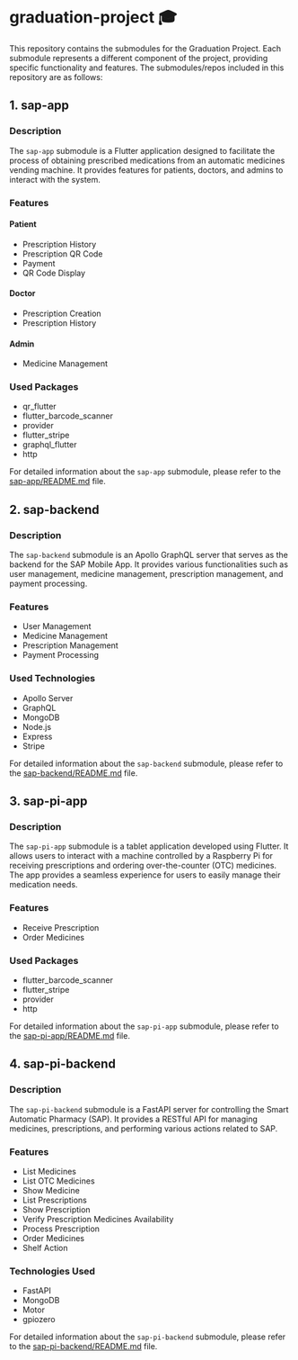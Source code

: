# graduation-project 🎓

This repository contains the submodules for the Graduation Project. Each submodule represents a different component of the project, providing specific functionality and features. The submodules/repos included in this repository are as follows:

## 1. sap-app

### Description

The `sap-app` submodule is a Flutter application designed to facilitate the process of obtaining prescribed medications from an automatic medicines vending machine. It provides features for patients, doctors, and admins to interact with the system.

### Features

#### Patient

- Prescription History
- Prescription QR Code
- Payment
- QR Code Display

#### Doctor

- Prescription Creation
- Prescription History

#### Admin

- Medicine Management

### Used Packages

- qr_flutter
- flutter_barcode_scanner
- provider
- flutter_stripe
- graphql_flutter
- http

For detailed information about the `sap-app` submodule, please refer to the [sap-app/README.md](https://github.com/Mohammed-Shousha/sap-app/blob/main/README.md) file.

## 2. sap-backend

### Description

The `sap-backend` submodule is an Apollo GraphQL server that serves as the backend for the SAP Mobile App. It provides various functionalities such as user management, medicine management, prescription management, and payment processing.

### Features

- User Management
- Medicine Management
- Prescription Management
- Payment Processing

### Used Technologies

- Apollo Server
- GraphQL
- MongoDB
- Node.js
- Express
- Stripe

For detailed information about the `sap-backend` submodule, please refer to the [sap-backend/README.md](https://github.com/Mohammed-Shousha/sap-backend/blob/main/README.md) file.

## 3. sap-pi-app

### Description

The `sap-pi-app` submodule is a tablet application developed using Flutter. It allows users to interact with a machine controlled by a Raspberry Pi for receiving prescriptions and ordering over-the-counter (OTC) medicines. The app provides a seamless experience for users to easily manage their medication needs.

### Features

- Receive Prescription
- Order Medicines

### Used Packages

- flutter_barcode_scanner
- flutter_stripe
- provider
- http

For detailed information about the `sap-pi-app` submodule, please refer to the [sap-pi-app/README.md](https://github.com/Mohammed-Shousha/sap-pi-app/blob/main/README.md) file.

## 4. sap-pi-backend

### Description

The `sap-pi-backend` submodule is a FastAPI server for controlling the Smart Automatic Pharmacy (SAP). It provides a RESTful API for managing medicines, prescriptions, and performing various actions related to SAP.

### Features

- List Medicines
- List OTC Medicines
- Show Medicine
- List Prescriptions
- Show Prescription
- Verify Prescription Medicines Availability
- Process Prescription
- Order Medicines
- Shelf Action

### Technologies Used

- FastAPI
- MongoDB
- Motor
- gpiozero

For detailed information about the `sap-pi-backend` submodule, please refer to the [sap-pi-backend/README.md](https://github.com/Mohammed-Shousha/sap-pi-backend/blob/main/README.md) file.

